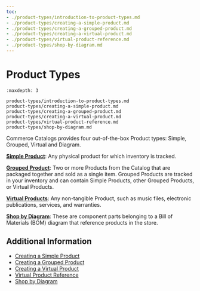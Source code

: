 ```yaml
---
toc:
- ./product-types/introduction-to-product-types.md
- ./product-types/creating-a-simple-product.md
- ./product-types/creating-a-grouped-product.md
- ./product-types/creating-a-virtual-product.md
- ./product-types/virtual-product-reference.md
- ./product-types/shop-by-diagram.md
---
```

# Product Types

```{toctree}
:maxdepth: 3

product-types/introduction-to-product-types.md
product-types/creating-a-simple-product.md
product-types/creating-a-grouped-product.md
product-types/creating-a-virtual-product.md
product-types/virtual-product-reference.md
product-types/shop-by-diagram.md
```

Commerce Catalogs provides four out-of-the-box Product types: Simple, Grouped, Virtual and Diagram.

**[Simple Product](./product-types/creating-a-simple-product.md)**: Any physical product for which inventory is tracked.

**[Grouped Product](./product-types/creating-a-grouped-product.md)**: Two or more Products from the Catalog that are packaged together and sold as a single item. Grouped Products are tracked in your inventory and can contain Simple Products, other Grouped Products, or Virtual Products.

**[Virtual Products](./product-types/creating-a-virtual-product.md)**: Any non-tangible Product, such as music files, electronic publications, services, and warranties.

**[Shop by Diagram](./product-types/shop-by-diagram.md)**: These are component parts belonging to a Bill of Materials (BOM) diagram that reference products in the store.

## Additional Information

* [Creating a Simple Product](./product-types/creating-a-simple-product.md)
* [Creating a Grouped Product](./product-types/creating-a-grouped-product.md)
* [Creating a Virtual Product](./product-types/creating-a-virtual-product.md)
* [Virtual Product Reference](./product-types/virtual-product-reference.md)
* [Shop by Diagram](./product-types/shop-by-diagram.md)
